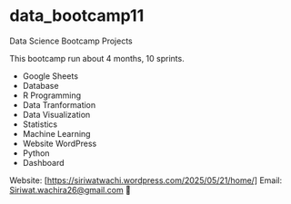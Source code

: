 # data_bootcamp11
Data Science Bootcamp Projects

This bootcamp run about 4 months, 10 sprints.

- Google Sheets
- Database
- R Programming
- Data Tranformation
- Data Visualization
- Statistics
- Machine Learning
- Website WordPress
- Python
- Dashboard

Website: [https://siriwatwachi.wordpress.com/2025/05/21/home/]
Email: Siriwat.wachira26@gmail.com
🌹

